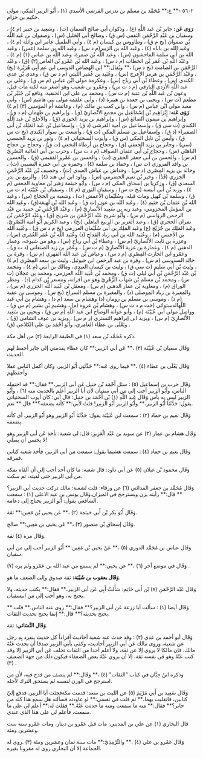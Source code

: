 ٥٦٠٢ -** ع:** مُحَمَّد بن مسلم بن تدرس القرشي الأسدي (١) ، أَبُو الزبير المكي، مولى حكيم بن حزام.

**رَوَى عَن:** جابر بْن عَبد اللَّهِ (ع) ، وذكوان أبي صالح السمان (ت) ، وسَعِيد بن جبير (م ٤) ، وسفيان بن عَبْدِ الرَّحْمَنِ الثقفي (س ق) ، وصالح أبي الخليل (س) ، وصفوان بن عَبد اللَّه بْن صفوان (بخ م ق) ، وطاووس بن كيسان (م ٤) ، وأبي الطفيل عامر ابن واثلة (م ٤) ، وعَبد الله بن باباه (٤) ، وعَبد الله بن الزبير(م د س) ، وعَبد الله بن سلمة (عس) ، وعَبد الله بن أَبي سلمة الماجشون (س) ، وعَبد اللَّه بْن ضمرة، وعَبد اللَّهِ بن عباس (١) (م ٤) ، وعَبْد اللَّهِ بْن عُمَر بْن الخطاب (م د س) ، وعَبد الله بْن عَمْرو بْن العاص (٢) (ق) ، وعَبْد الرَّحْمَنِ بن الصامت (بخ د س) ،** ويُقال:** ابن الهضاض الدوسي ابن عم أَبِي هُرَيْرة (بخ) ، وعَبْد الرَّحْمَنِ بن هرمز الأعرج (س) ، وعُبَيد بن عُمَير الليثي (م د س ق) ، وعدي بْن عدي الكندي (س) ، وعطاء بْن أَبي رباح (س) ، وعكرمة مولى ابْن عباس (م س ق) ، وعلي بن عَبد اللَّهِ الأزدي البارقي (م د ت س) ، وعَمْرو بن شعيب وهو أصغر منه لكنه مات قبل، وعون بْن عَبد اللَّهِ بْن عتبة (م ت س) ، ومحمد بن علي ابن الحنفية، ونافع بْن جُبَيْر بْن مطعم (ت س) ، ويحيى بن جعدة بن هبيرة (د) ، وأبي علقمة مولى بني هاشم (س) ، وأبي معبد مولى ابْن عباس (م س) ، وابن كعب بن مالك (م) ، وعائشة أم المؤمنين (٣) (م ٤) .**رَوَى عَنه:** إِبْرَاهِيم بْن إِسْمَاعِيل بن مجمع الأَنْصارِيّ (ق) ، وإبراهيم بن طهمان (م د ق) ، وإبراهيم بن ميمون الصائغ (س) ، وإبراهيم بن يزيد الخوزي (ق) ، والأجلح بْن عَبد اللَّهِ الكندي (ت سي ق) ، وإسماعيل بن أمية القرشي (د ق) ، وإسماعيل بْن عَبد المَلِك بْن أَبي الصفيراء (د ق) ، وإسماعيل بن مسلم المكي (ت ق) ، وأشعث بن سوار الكندي (بخ ت س ق) ، وأيمن بْن نابل المكي (س ق) ، وأيوب السختياني (م ٤) ، وثور بن يزيد الحمصي (سي) ، وجابر بن يزيد الجعفي (ق) ، وحجاج بن أرطاة النخعي (ت ق) ، وحجاج بن حجاج الباهلي (س) ، وحجاج بْن أَبي عثمان الصواف (م د ت س) ، وحرب بن أَبي العالية البَصْرِيّ (م س) ، والحسن بن أَبي جعفر الجفري (ت) ، والحسن بن عَمْرو الفقيمي (ق) ، والحسين بن واقد المروزي (ت س) ، وحماد بن سلمة (٤) ، وحمزة بن أَبي حمزة النصيبي (ت) ، وخالد بن يزيد المِصْرِي (د س) ، وخداش بن عياش العبدي (ت) ، وخصيف بْن عَبْد الرَّحْمَنِ الجزري (قَدْ) ، وخير بْن نعيم الحضرمي (س) ، وداود ابن أَبي هند (٤) ، والربيع بن بدر السعدي (ق) ، وزكريا بن إسحاق المكي (م د س) ، وأَبُو خيثمة زهير بْن معاوية الجعفي (م ٤) ، وزيد بْن أَبي أنيسة (بخ ت س) ، وسفيان الثوري (م ٤) ، وسفيان بْن عُيَيْنَة (م ت س ق) ، وسلمة بْن كهيل ومات قبله، وسُلَيْمان الأعمش (ت) ، وشعبة بن الحجاج (س) ، وعَبد الله بْن عثمان بْن خثيم (٤) ، وعَبد الله بن عون (ت ق) ، وعَبد الله بْن لَهِيعَة(ق) ، وعَبد الله بن المؤمل المخزومي، وعبد ربه بن سَعِيد الأَنْصارِيّ (م) ، وعَبْد الرَّحْمَنِ بْن حميد بن عَبْد الرحمن الرؤاسي (م س) ، وأَبُو شريح عَبْد الرَّحْمَنِ بن شريح (ق) ، وعَبْد الرَّحْمَن بْن نمران الحجري (ق) ، وعبد العزيز بن الربيع الباهلي (بخ) ، وعبد الكريم أَبُو أمية البَصْرِيّ، وعَبد المَلِك بن جُرَيْج (ع) وعَبد المَلِك بن أَبي سُلَيْمان العرزمي (بخ م د س ق) ، وعُبَيد الله بن الأخنس (م) ، وعُبَيد الله بن أَبي زياد القداح (د) وعُبَيد اللَّه بْن عُمَر العُمَري (س) ، وعزرة بن ثابت الأَنْصارِيّ (م س) ، وعطاء بْن أَبي رباح (س) ، وهو من شيوخه، وعمار الدهني (م ٤) ، وعمارة بن غزية الأَنْصارِيّ (م ت س) ، وعُمَر بن زيد الصنعاني (د ت ق) ، وعَمْرو ابن الحارث المِصْرِي (م د س) ، وعياض بْن عَبد الله الفهري (م س) ، وقرة بن خالد السدوسي (م س) ، وقرة بن عبد الرحمن ابن حيوئيل، وليث بن سعد المِصْرِي (م ٤) ، وليث بْن أَبي سليم (ت سي ق) ، وليث بن كيسان العبدي، ومالك بن أنس (م ٤) ، ومحمد بْن عَبْد الرَّحْمَنِ بْن أَبي ليلى (ت ق) ، ومحمد بْن عُبَيد اللَّه العرزمي، ومحمد بن عجلان (ت س) ، ومحمد بْن مسلم بْن شهاب الزُّهْرِيّ وهو من أقرانه، ومسعر بْن كدام (د) ، ومطر الوراق (م) ، ومعاوية بْن عمار الدهني (م س) ، ومعقل بْن عُبَيد اللَّه الجزري (م س) ، والمغيرة بن زياد الموصلي (د) ، والمغيرة بن مسلم السراج (بخ س) ، وموسى بن عقبة (م د) ، وموسى بن مسلم بن رومان (د) وهشام بن سعد (م د) ، وهشام بن أَبي عَبد اللَّهِالدستوائي (خت م د ت س) ، وهشام بْن عروة (م) ، وهشيم بْن بشير (م س ق) ، وواصل مولى أبي عُيَيْنَة (م) ، وأبو عوانة الوضاح ابن عَبد اللَّهِ (م س ق) ، ويحيى بن سَعِيد الأَنْصارِيّ (م س) ، ويزيد ابن إبراهيم التستري (ر م س) ، ويزيد بن عوف الشامي (ق) ، ويَعْلَى بن عطاء العامري، وأَبُو أَحْمَد بن علي الكلاعي (ق) .

ذكره مُحَمَّد بْن سعد (١) في الطبقة الرابعة (٢) من أهل مكة.

وَقَال سفيان بْن عُيَيْنَة (٣) ،** عَن أبي الزبير:** كان عطاء يقدمني إلى جابر أحفظ لهم الحديث.

وَقَال يَعْلَى بن عطاء (٤) ،** فيما روى عَنه:** حَدَّثَنِي أَبُو الزبير، وكان أكمل الناس عقلا وأحفظهم.

وَقَال حرب بن إسماعيل (٥) : سئل أَحْمَد بْن حنبل عَن أبي الزبير،** فقال:** قد احتمله الناس، وأَبُو الزبير أحب إلي من أبي سفيان لأن أبا الزبير أعلم بالحديث منه (٦) ، وأَبُو الزبير ليس به بأس.وَقَال عَبد اللَّهِ (١) بْن أَحْمَد بن حنبل: قال أبي: كان أيوب السختياني يقول: حَدَّثَنَا أَبُو الزبير،** وأَبُو الزبير أَبُو الزبير! قلتُ لأبي:** كأنه يضعفه؟** قال:** نعم.

وَقَال نعيم بن حماد (٢) : سمعت ابن عُيَيْنَة يقول: حَدَّثَنَا أَبُو الزبير وهو أَبُو الزبير. أي كأنه يضعفه.

وَقَال هشام بن عمار (٣) عن سويد بن عَبْد الْعَزِيزِ: قال: لي شعبة: تأخذ عَن أبي الزبير وهو لا يحسن أن يصلي!

وَقَال نعيم بن حماد (٤) : سمعت هشيما يقول: سمعت من أبي الزبير، فأخذ شعبة كتابي فمزقه.

وَقَال محمود بْن غيلان (٥) عَن أبي داود: قال شعبة: ما كان أحد أحب إلي أن ألقاه بمكة من أبي الزبير حتى لقيته، ثم سكت.

وَقَال مُحَمَّد بن جعفر المدائني (٦) عن ورقاء: قلت لشعبة: مالك تركت حديث أبي الزبير؟** قال:** رأيته يزن ويسترجح في الميزان.وَقَال يونس بن عبد الاعلى (١) : سمعت الشافعي يقول: أَبُو الزبير يحتاج إلى دعامة.

وَقَال أَبُو بكر بْن أَبي خيثمة (٢) ،** عَن يحيى بْن مَعِين:** ثقة.

وَقَال إسحاق بْن منصور (٣) ،** عَن يحيى بن مَعِين:** صالح.

وَقَال مرة (٤) ثقة.

وَقَال عباس بن مُحَمَّد الدوري (٥) ،** عَنْ يحيى بْن مَعِين:** أَبُو الزبير أحب إلي من أبي سفيان.

وَقَال في موضع أخر (٦) ،** عن يحيى:** لم يسمع من عبد الله بن عَمْرو ولم يره (٧) .

**وَقَال يعقوب بن شَيْبَة:** ثقة صدوق وإلى الضعف ما هو.

وَقَال عَبْد الرَّحْمَنِ (٨) بْن أَبي حَاتِم: سَأَلتُ أَبِي عَن أبي الزبير،** فقال:** يكتب حديثه، ولا يحتج به، وهو أحب إلي من ابيسفيان.

وَقَال أيضا (١) : سألت أبا زرعة عَن أبي الزبير؟** فقال:** روى عنه الناس.** قلت:** يحتج بحديثه؟** قال:** إنما يحتج بحديث الثقات.

**وَقَال النَّسَائي:** ثقة.

وَقَال أبو أحمد بن عدي (٢) : وقد حدث عنه شعبة أحاديث أفراداً كل حديث ينفرد بِهِ رجل عن شعبة، وروى مالك عَن أبي الزبير أحاديث، وكفى بأبي الزبير صدقا أن يحدث عَنْهُ مالك، فإن مالكا لا يروي إلا عن ثقة، ولا أعلم أحدا من الثقات تخلف عَن أبي الزبير إلا وقد كتب عَنْهُ وهو في نفسه ثقة، إلا أن يروي عَنْهُ بعض الضعفاء فيكون ذلك من جهة الضعيف (٣) .

وذكره ابنُ حِبَّان في كتاب "الثقات" (٤) ،** وَقَال:** لم ينصف من قدح فيه، لأن من استرجح في الوزن لنفسه لم يستحق الترك لأجله.

وَقَال سَعِيد بن أَبي مَرْيَمَ (٥) عن الليث بن سعد: قدمت مكةفجئت أبا الزبير، فدفع إليّ كتابين، فانقلبت بهما،** ثم قلت في نفسي:** لو عاودته فسألته هل سمع هذا كله من جابر؟** فقال:** منه ما سمعت ومنه ما حدثت عَنْهُ.** فقلت له:** أعلم لي على ما سمعت، فأعلم لي على هذا الذي عندي.

قال البخاري (١) عن علي بن المديني: مات قبل عَمْرو بن دينار، ومات عَمْرو سنة ست وعشرين ومئة.

وَقَال عَمْرو بن علي (٤) ،** والتِّرْمِذِيّ:** مات سنة ثمان وعشرين ومئة (٣) .روى له الجماعة إلا أن البخاري روى له مقرونا بغيره.